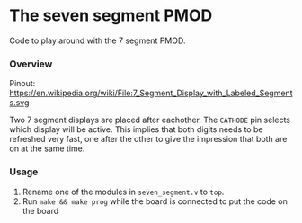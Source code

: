 # The seven segment PMOD

Code to play around with the 7 segment PMOD.

### Overview

Pinout: https://en.wikipedia.org/wiki/File:7_Segment_Display_with_Labeled_Segments.svg

Two 7 segment displays are placed after eachother. The `CATHODE` pin selects which display will
be active. This implies that both digits needs to be refreshed very fast, one after the other
to give the impression that both are on at the same time.

### Usage

1. Rename one of the modules in `seven_segment.v` to `top`.
2. Run `make && make prog` while the board is connected to put the code on the board
